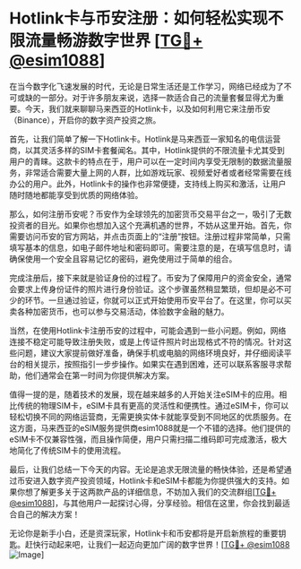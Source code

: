 # Hotlink卡与币安注册：如何轻松实现不限流量畅游数字世界 [[TG💪+ @esim1088](https://t.me/s/esim1088)]

在当今数字化飞速发展的时代，无论是日常生活还是工作学习，网络已经成为了不可或缺的一部分。对于许多朋友来说，选择一款适合自己的流量套餐显得尤为重要。今天，我们就来聊聊马来西亚的Hotlink卡，以及如何利用它来注册币安（Binance），开启你的数字资产投资之旅。

首先，让我们简单了解一下Hotlink卡。Hotlink是马来西亚一家知名的电信运营商，以其灵活多样的SIM卡套餐闻名。其中，Hotlink提供的不限流量卡尤其受到用户的青睐。这款卡的特点在于，用户可以在一定时间内享受无限制的数据流量服务，非常适合需要大量上网的人群，比如游戏玩家、视频爱好者或者经常需要在线办公的用户。此外，Hotlink卡的操作也非常便捷，支持线上购买和激活，让用户随时随地都能享受到优质的网络体验。

那么，如何注册币安呢？币安作为全球领先的加密货币交易平台之一，吸引了无数投资者的目光。如果你也想加入这个充满机遇的世界，不妨从这里开始。首先，你需要访问币安的官方网站，并点击页面上的“注册”按钮。注册过程非常简单，只需填写基本的信息，如电子邮件地址和密码即可。需要注意的是，在填写信息时，请确保使用一个安全且容易记忆的密码，避免使用过于简单的组合。

完成注册后，接下来就是验证身份的过程了。币安为了保障用户的资金安全，通常会要求上传身份证件的照片进行身份验证。这个步骤虽然稍显繁琐，但却是必不可少的环节。一旦通过验证，你就可以正式开始使用币安平台了。在这里，你可以买卖各种加密货币，也可以参与交易活动，体验数字金融的魅力。

当然，在使用Hotlink卡注册币安的过程中，可能会遇到一些小问题。例如，网络连接不稳定可能导致注册失败，或是上传证件照片时出现格式不符的情况。针对这些问题，建议大家提前做好准备，确保手机或电脑的网络环境良好，并仔细阅读平台的相关提示，按照指引一步步操作。如果实在遇到困难，还可以联系客服寻求帮助，他们通常会在第一时间为你提供解决方案。

值得一提的是，随着技术的发展，现在越来越多的人开始关注eSIM卡的应用。相比传统的物理SIM卡，eSIM卡具有更高的灵活性和便携性。通过eSIM卡，你可以轻松切换不同的网络运营商，无需更换实体卡就能享受到不同地区的优质服务。在这方面，马来西亚的eSIM服务提供商esim1088就是一个不错的选择。他们提供的eSIM卡不仅兼容性强，而且操作简便，用户只需扫描二维码即可完成激活，极大地简化了传统SIM卡的使用流程。

最后，让我们总结一下今天的内容。无论是追求无限流量的畅快体验，还是希望通过币安进入数字资产投资领域，Hotlink卡和eSIM卡都能为你提供强大的支持。如果你想了解更多关于这两款产品的详细信息，不妨加入我们的交流群组[[TG💪+ @esim1088](https://t.me/s/esim1088)]，与其他用户一起探讨心得，分享经验。相信在这里，你会找到最适合自己的解决方案！

无论你是新手小白，还是资深玩家，Hotlink卡和币安都将是开启新旅程的重要钥匙。赶快行动起来吧，让我们一起迈向更加广阔的数字世界！[[TG💪+ @esim1088](https://t.me/s/esim1088) ![Image](https://i.postimg.cc/4NQfJmqS/Snipaste-2025-05-13-00-14-12.png)]
